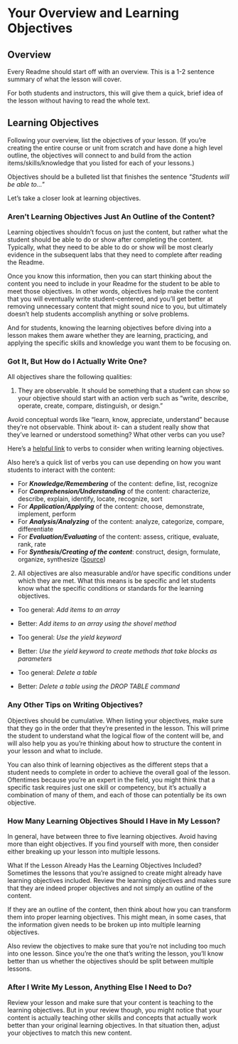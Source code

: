 # Your Overview and Learning Objectives

## Overview

Every Readme should start off with an overview. This is a 1-2 sentence summary of what the lesson will cover. 

For both students and instructors, this will give them a quick, brief idea of the lesson without having to read the whole text. 

## Learning Objectives

Following your overview, list the objectives of your lesson. (If you’re creating the entire course or unit from scratch and have done a high level outline, the objectives will connect to and build from the action items/skills/knowledge that you listed for each of your lessons.) 

Objectives should be a bulleted list that finishes the sentence *"Students will be able to..."*

Let’s take a closer look at learning objectives.

### Aren’t Learning Objectives Just An Outline of the Content? 
Learning objectives shouldn’t focus on just the content, but rather what the student should be able to do or show after completing the content. Typically, what they need to be able to do or show will be most clearly evidence in the subsequent labs that they need to complete after reading the Readme.

Once you know this information, then you can start thinking about the content you need to include in your Readme for the student to be able to meet those objectives. In other words, objectives help make the content that you will eventually write student-centered, and you’ll get better at removing unnecessary content that might sound nice to you, but ultimately doesn’t help students accomplish anything or solve problems.

And for students, knowing the learning objectives before diving into a lesson makes them aware whether they are learning, practicing, and applying the specific skills and knowledge you want them to be focusing on. 


### Got It, But How do I Actually Write One? 
All objectives share the following qualities:

1) They are observable. It should be something that a student can show so your objective should start with an action verb such as “write, describe, operate, create, compare, distinguish, or design.”

Avoid conceptual words like “learn, know, appreciate, understand” because they’re not observable. Think about it- can a student really show that they’ve learned or understood something? What other verbs can you use? 

Here’s a [helpful link](https://www.clinton.edu/curriculumcommittee/listofmeasurableverbs.cxml) to verbs to consider when writing learning objectives.

Also here’s a quick list of verbs you can use depending on how you want students to interact with the content:
* For ***Knowledge/Remembering*** of the content: define, list, recognize
* For ***Comprehension/Understanding*** of the content: characterize, describe, explain, identify, locate, recognize, sort
* For ***Application/Applying*** of the content: choose, demonstrate, implement, perform
* For ***Analysis/Analyzing*** of the content: analyze, categorize, compare, differentiate
* For ***Evaluation/Evaluating*** of the content: assess, critique, evaluate, rank, rate
* For ***Synthesis/Creating of the content***: construct, design, formulate, organize, synthesize
                                                            ([Source](http://www.library.illinois.edu/infolit/learningoutcomes.html)) 


2) All objectives are also measurable and/or have specific conditions under which they are met. What this means is be specific and let students know what the specific conditions or standards for the learning objectives.

* Too general: *Add items to an array*  
* Better: *Add items to an array using the shovel method*

* Too general: *Use the yield keyword*  
* Better: *Use the yield keyword to create methods that take blocks as parameters*

* Too general: *Delete a table*  
* Better: *Delete a table using the DROP TABLE command*


### Any Other Tips on Writing Objectives? 
Objectives should be cumulative. When listing your objectives, make sure that they go in the order that they’re presented in the lesson. This will prime the student to understand what the logical flow of the content will be, and will also help you as you’re thinking about how to structure the content in your lesson and what to include. 

You can also think of learning objectives as the different steps that a student needs to complete in order to achieve the overall goal of the lesson. Oftentimes because you’re an expert in the field, you might think that a specific task requires just one skill or competency, but it’s actually a combination of many of them, and each of those can potentially be its own objective. 


### How Many Learning Objectives Should I Have in My Lesson? 
In general, have between three to five learning objectives. Avoid having more than eight objectives. If you find yourself with more, then consider either breaking up your lesson into multiple lessons.  

What If the Lesson Already Has the Learning Objectives Included?
Sometimes the lessons that you’re assigned to create might already have learning objectives included. Review the learning objectives and makes sure that they are indeed proper objectives and not simply an outline of the content. 

If they are an outline of the content, then think about how you can transform them into proper learning objectives. This might mean, in some cases, that the information given needs to be broken up into multiple learning objectives. 

Also review the objectives to make sure that you’re not including too much into one lesson. 
Since you’re the one that’s writing the lesson, you’ll know better than us whether the objectives should be split between multiple lessons. 

### After I Write My Lesson,  Anything Else I Need to Do?
Review your lesson and make sure that your content is teaching to the learning objectives. But in your review though, you might notice that your content is actually teaching other skills and concepts that actually work better than your original learning objectives. In that situation then, adjust your objectives to match this new content. 


